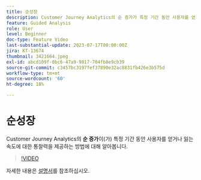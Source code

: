 ```yaml
---
title: 순성장
description: Customer Journey Analytics의 순 증가가 특정 기간 동안 사용자를 얻거나 잃는 속도에 대한 통찰력을 제공하는 방법에 대해 알아봅니다.
feature: Guided Analysis
role: User
level: Beginner
doc-type: Feature Video
last-substantial-update: 2023-07-17T00:00:00Z
jira: KT-13674
thumbnail: 3421664.jpeg
exl-id: abcd109f-0bc6-47a9-9817-704fb8e9cb39
source-git-commit: c3457bc3197fef37890e32ac8831fb426e3b575d
workflow-type: tm+mt
source-wordcount: '60'
ht-degree: 18%

---
```


# 순성장

Customer Journey Analytics의 **순 증가**&#x200B;이(가) 특정 기간 동안 사용자를 얻거나 잃는 속도에 대한 통찰력을 제공하는 방법에 대해 알아봅니다.

>[!VIDEO](https://video.tv.adobe.com/v/3421664/?learn=on)

자세한 내용은 [설명서](https://experienceleague.adobe.com/docs/analytics-platform/using/guided-analysis/user-growth/net-growth.html)를 참조하십시오.
